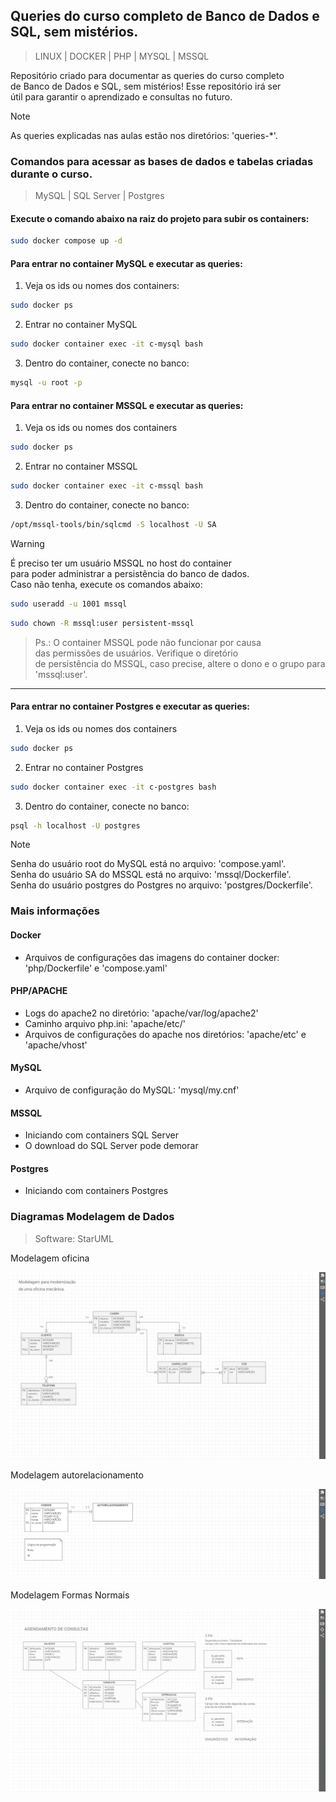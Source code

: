 ## **Queries do curso completo de Banco de Dados e SQL, sem mistérios.**
>LINUX | DOCKER | PHP | MYSQL | MSSQL  
  
Repositório criado para documentar as queries do curso completo  
de Banco de Dados e SQL, sem mistérios! Esse repositório irá ser  
útil para garantir o aprendizado e consultas no futuro.  
  
  
>[!NOTE]
>As queries explicadas nas aulas estão nos diretórios: 'queries-*'.  
  
### **Comandos para acessar as bases de dados e tabelas criadas durante o curso.**
>MySQL | SQL Server | Postgres  
  
#### **Execute o comando abaixo na raiz do projeto para subir os containers:**
```bash
sudo docker compose up -d
```  
  
#### **Para entrar no container MySQL e executar as queries:**  
1. Veja os ids ou nomes dos containers:  
```bash
sudo docker ps
```  
  
2. Entrar no container MySQL  
```bash
sudo docker container exec -it c-mysql bash
```  
  
3. Dentro do container, conecte no banco:  
```bash
mysql -u root -p
```  
  
#### **Para entrar no container MSSQL e executar as queries:**  
1. Veja os ids ou nomes dos containers   
```bash
sudo docker ps
```  
  
2. Entrar no container MSSQL  
```bash
sudo docker container exec -it c-mssql bash
```  
  
3. Dentro do container, conecte no banco:  
```bash
/opt/mssql-tools/bin/sqlcmd -S localhost -U SA
```  
  
>[!Warning]
>É preciso ter um usuário MSSQL no host do container  
>para poder administrar a persistência do banco de dados.  
>Caso não tenha, execute os comandos abaixo:
```bash
sudo useradd -u 1001 mssql
```  
  
```bash
sudo chown -R mssql:user persistent-mssql
```  
  
>Ps.: O container MSSQL pode não funcionar por causa  
>das permissões de usuários. Verifique o diretório  
>de persistência do MSSQL, caso precise, altere o dono
>e o grupo para 'mssql:user'.
----------------------  
  
  
#### **Para entrar no container Postgres e executar as queries:**  
1. Veja os ids ou nomes dos containers   
```bash
sudo docker ps
```  
  
2. Entrar no container Postgres  
```bash
sudo docker container exec -it c-postgres bash
```  
  
3. Dentro do container, conecte no banco:  
```bash
psql -h localhost -U postgres
```  
    
  
>[!NOTE]
>Senha do usuário root do MySQL está no arquivo: 'compose.yaml'.  
>Senha do usuário SA do MSSQL está no arquivo: 'mssql/Dockerfile'.  
>Senha do usuário postgres do Postgres no arquivo: 'postgres/Dockerfile'.  
  
### **Mais informações**
#### **Docker**
* Arquivos de configurações das imagens do container docker: 'php/Dockerfile' e 'compose.yaml'
#### **PHP/APACHE**
* Logs do apache2 no diretório: 'apache/var/log/apache2'
* Caminho arquivo php.ini: 'apache/etc/'
* Arquivos de configurações do apache nos diretórios: 'apache/etc' e 'apache/vhost'
#### **MySQL**
* Arquivo de configuração do MySQL: 'mysql/my.cnf'  
#### **MSSQL**
* Iniciando com containers SQL Server  
* O download do SQL Server pode demorar  
#### **Postgres**
* Iniciando com containers Postgres  
  
  
### **Diagramas Modelagem de Dados**  
>Software: StarUML  
  
Modelagem oficina  
  
![Modelagem oficina](/images/oficina.png "Modelagem oficina")  
  
Modelagem autorelacionamento  
  
![Modelagem autorelacionamento](/images/autorelacionamento.png "Modelagem autorelacionamento")  
  
Modelagem Formas Normais  
  
![Modelagem Formas Normais](/images/fns.png "Modelagem Formas Normais")  
  